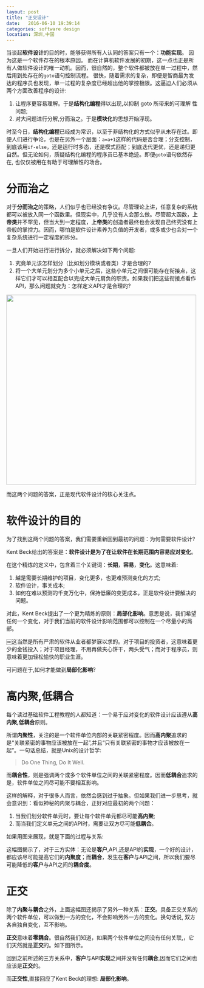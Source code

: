 ```yaml
---
layout: post
title: "正交设计"
date:   2016-06-10 19:39:14
categories: software design
location: 深圳,中国
---
```


当谈起**软件设计**的目的时，能够获得所有人认同的答案只有一个：**功能实现**。 因为这是一个软件存在的根本原因。
而在计算机软件发展的初期，这一点也正是所有人做软件设计的唯一动机。因而，很自然的，整个软件都被放在单一过程中，然后用到处存在的`goto`语句控制流程。
很快，随着需求的复杂，即便是智商最为发达的程序员也发现，单一过程的复杂度已经超出他的掌控极限。这逼迫人们必须从两个方面改善程序的设计:1. 让程序更容易理解。于是**结构化编程**得以出现,以抑制 goto 所带来的可理解 性问题;2. 对大问题进行分解,分而治之。于是**模块化**的思想开始浮现。时至今日，**结构化编程**已经成为常识，以至于非结构化的方式似乎从未存在过。即便人们进行争论，也是在另外一个层面：`a=a+1`这样的代码是否合理；分支控制，到底该用`if-else`，还是运行时多态，还是模式匹配；到底迭代更优，还是递归更自然。但无论如何，质疑结构化编程的程序员已基本绝迹。即便`goto`语句依然存在, 也仅仅被用在有助于可理解性的场合。
分而治之
===
对于**分而治之**的策略，人们似乎也已经没有争议。尽管理论上讲，任意复杂的系统都可以被放入同一个函数里。但现实中，几乎没有人会那么做。尽管超大函数，**上帝类**并不罕见，但当大到一定程度，**上帝类**的创造者最终也会发现自己终究没有上帝般的掌控力。因而，哪怕是软件设计素养为负值的开发者，或多或少也会对一个复杂系统进行一定程度的拆分。
一旦人们开始进行进行拆分，就必须解决如下两个问题:
1. 究竟单元该怎样划分（比如划分模块或者类）才是合理的?2. 将一个大单元划分为多个小单元之后，这些小单元之间很可能存在衔接点，这样它们才可以相互配合以完成大单元肩负的职责。如果我们把这些衔接点看作API，那么问题就变为：怎样定义API才是合理的?

<img src="{{ site.url }}/img/modularity.png" width="500px"/>而这两个问题的答案，正是现代软件设计的核心关注点。
软件设计的目的
===
为了找到这两个问题的答案，我们需要重新回到最初的问题：为何需要软件设计?
Kent Beck给出的答案是：**软件设计是为了在让软件在长期范围内容易应对变化**。
在这个精炼的定义中，包含着三个关键词：**长期**，**容易**，**变化**。这意味着:
1. 越是需要长期维护的项目，变化更多，也更难预测变化的方式;2. 软件设计，事关成本;3. 如何在难以预测的千变万化中，保持低廉的变更成本，正是软件设计要解决的问题。对此，Kent Beck提出了一个更为精炼的原则：**局部化影响**。意思是说，我们希望任何一个变化，对于我们当前的软件设计影响范围都可以控制在一个尽量小的局部。
￼这当然是所有严肃的软件从业者都梦寐以求的。对于项目的投资者，这意味着更少的金钱投入；对于项目经理，不用再做夹心饼干，两头受气；而对于程序员，则意味着更加轻松愉快的职业生涯。
可问题在于,如何才能做到**局部化影响**?
高内聚,低耦合
===
每个读过基础软件工程教程的人都知道：一个易于应对变化的软件设计应该遵从**高内聚,低耦合**原则。
所谓**内聚性**，关注的是一个软件单位内部的关联紧密程度。因而**高内聚**追求的是“关联紧密的事物应该被放在一起”,并且“只有关联紧密的事物才应该被放在一起”。一句话总结，就是Unix的设计哲学:
>Do One Thing, Do It Well.
而**耦合性**，则是强调两个或多个软件单位之间的关联紧密程度。因而**低耦合**追求的是，软件单位之间尽可能不要相互影响。
这样的解释，对于很多人而言，依然会感到过于抽象。但如果我们进一步思考，就会意识到：看似神秘的内聚与耦合，正好对应最初的两个问题：
1. 当我们划分软件单元时，要让每个软件单元都尽可能**高内聚**; 2. 而当我们定义单元之间的API时，需要让双方尽可能**低耦合**。
如果用图来展现，就是下面的过程与关系:
这幅图揭示了，对于三方实体：无论是**客户**,API,还是API的**实现**，一个好的设计，都应该尽可能提高它们的**内聚度**；而**耦合**，发生在**客户**与API之间，所以我们要尽可能降低的**客户**与API之间的**耦合度**。
正交
===
除了**内聚**与**耦合**之外，上面这幅图还揭示了另外一种关系：**正交**。具备正交关系的两个软件单位，可以做到一方的变化，不会影响另外一方的变化。换句话说, 双方各自独自变化，互不影响。
**正交**意味着**零耦合**。很自然我们知道，如果两个软件单位之间没有任何关联,，它们天然就是**正交**的。如下图所示。
回到之前所述的三方关系中，**客户**与API**实现**之间并没有任何**耦合**,因而它们之间也应该是**正交**的。
而**正交性**,直接回应了Kent Beck的理想: **局部化影响**。
